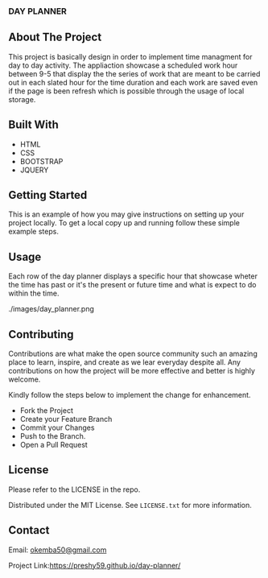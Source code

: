 ### DAY PLANNER

<!-- ABOUT THE PROJECT -->
## About The Project
This project is basically design in order to implement time managment for day to day activity. The appliaction showcase a scheduled work hour between 9-5 that display the the series of work that are meant to be carried out in each slated hour for the time duration and each work are saved even if the page is been refresh which is possible through the usage of local storage.




## Built With

* HTML
* CSS
* BOOTSTRAP
* JQUERY


<!-- GETTING STARTED -->
## Getting Started

This is an example of how you may give instructions on setting up your project locally.
To get a local copy up and running follow these simple example steps.


<!-- USAGE EXAMPLES -->
## Usage
Each row of the day planner displays a specific hour that showcase wheter the  time has past or it's the present or future time and what is expect to do within the time.

./images/day_planner.png

<!-- CONTRIBUTING -->
## Contributing

Contributions are what make the open source community such an amazing place to learn, inspire, and create as we lear everyday despite all. Any contributions on how the project will be more effective and better is highly welcome.

Kindly follow the steps below to implement the change for enhancement.

* Fork the Project
* Create your Feature Branch 
* Commit your Changes 
* Push to the Branch.
* Open a Pull Request


<!-- LICENSE -->
## License
Please refer to the LICENSE in the repo.

Distributed under the MIT License. See `LICENSE.txt` for more information.


<!-- CONTACT -->
## Contact
Email: okemba50@gmail.com

Project Link:https://preshy59.github.io/day-planner/

